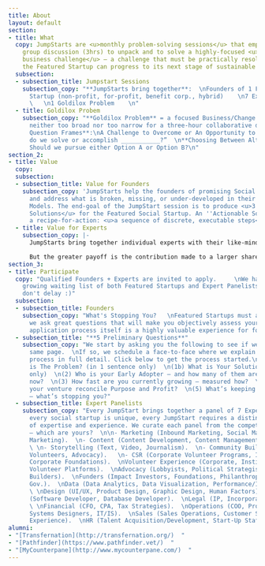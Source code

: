 ```yaml
---
title: About
layout: default
section:
- title: What
  copy: JumpStarts are <u>monthly problem-solving sessions</u> that employ guided
    group discussion (3hrs) to unpack and to solve a highly-focused <u>strategic/operational
    business challenge</u> — a challenge that must be practically resolved before
    the Featured Startup can progress to its next stage of sustainable growth.
  subsection:
  - subsection_title: Jumpstart Sessions
    subsection_copy: "**JumpStarts bring together**:  \nFounders of 1 Featured Social
      Startup (non-profit, for-profit, benefit corp., hybrid)    \n7 Expert Panelists
      \   \n1 Goldilox Problem    \n"
  - title: Goldilox Probem
    subsection_copy: "**Goldilox Problem** = a focused Business/Change Model problem,
      neither too broad nor too narrow for a three-hour collaborative discussion.\n\n**GP
      Question Frames**:\nA Challenge to Overcome or An Opportunity to Seize: How
      do we solve or accomplish ___________?”  \n**Choosing Between Alternatives**:
      Should we pursue either Option A or Option B?\n"
section_2:
- title: Value
  copy: 
  subsection:
  - subsection_title: Value for Founders
    subsection_copy: 'JumpStarts help the founders of promising Social Startups diagnose
      and address what is broken, missing, or under-developed in their Business/Change
      Models. The end-goal of the JumpStart session is to produce <u>3 Actionable
      Solutions</u> for the Featured Social Startup. An ''Actionable Solution'' describes
      a recipe-for-action: <u>a sequence of discrete, executable steps</u>.'
  - title: Value for Experts
    subsection_copy: |-
      JumpStarts bring together individual experts with their like-minded colleagues in order to collaboratively solve practical problems for social startups.

      But the greater payoff is the contribution made to a larger shared understanding within a growing network of Experts and Founders of how to build social startups that are uncommonly effective engines of change.
section_3:
- title: Participate
  copy: "Qualified Founders + Experts are invited to apply.     \nWe have a rapidly
    growing waiting list of both Featured Startups and Expert Panelists — so please
    don't delay :)"
  subsection:
  - subsection_title: Founders
    subsection_copy: "What's Stopping You?   \nFeatured Startups must apply: because
      we ask great questions that will make you objectively assess your venture, the
      application process itself is a highly valuable experience for founders.\n"
  - subsection_title: "**5 Preliminary Questions**"
    subsection_copy: "We start by asking you the following to see if we''re on the
      same page.  \nIf so, we schedule a face-to-face where we explain the complete
      process in full detail. Click below to get the process started.\n\n(1a) What
      is The Problem? (in 1 sentence only)  \n(1b) What is Your Solution? (in 1 sentence
      only)  \n(2) Who is your Early Adopter — and how many of them are paying you
      now?  \n(3) How fast are you currently growing — measured how?  \n(4) How does
      your venture reconcile Purpose and Profit?  \n(5) What’s keeping you up at night
      — what’s stopping you?"
  - subsection_title: Expert Panelists
    subsection_copy: "Every JumpStart brings together a panel of 7 Experts.  \nBecause
      every social startup is unique, every JumpStart requires a distinct combination
      of expertise and experience. We curate each panel from the competencies below
      — which are yours?  \n\n- Marketing (Inbound Marketing, Social Marketing, Content
      Marketing).  \n- Content (Content Development, Content Management, Content Marketing).
      \ \n- Storytelling (Text, Video, Journalism).  \n- Community Building (Membership,
      Volunteers, Advocacy).   \n- CSR (Corporate Volunteer Programs, In-Kind Programs,
      Corporate Foundations).  \nVolunteer Experience (Corporate, Institutional, Online
      Volunteer Platforms).  \nAdvocacy (Lobbyists, Political Strategists, Coalistion
      Builders).  \nFunders (Impact Investors, Foundations, Philanthropic Advisors,
      Gov.).  \nData (Data Analytics, Data Visualization, Performance/Impact Measurement).
      \ \nDesign (UI/UX, Product Design, Graphic Design, Human Factors).  \nProgramming
      (Software Developer, Database Developer).  \nLegal (IP, Incorporation Strategies).
      \ \nFinancial (CFO, CPA, Tax Strategies).  \nOperations (COO, Program Managers,
      Systems Designers, IT/IS).  \nSales (Sales Operations, Customer Service, Customer
      Experience).  \nHR (Talent Acquisition/Development, Start-Up Staff Scaling/Structure)."
alumni:
- "[Transfernation](http://transfernation.org/)  "
- "[Pathfinder](https://www.pathfinder.vet/)  "
- "[MyCounterpane](http://www.mycounterpane.com/)  "
---
```

